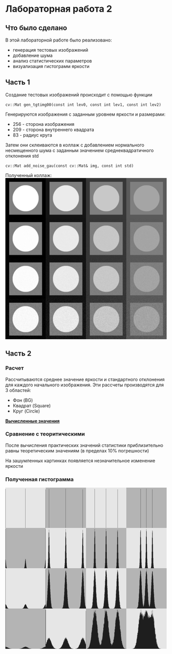 # Лабораторная работа 2

## Что было сделано

В этой лабораторной работе было реализовано:
* генерация тестовых изображений
* добавление шума
* анализ статистических параметров
* визуализация гистограмм яркости

## Часть 1

Создание тестовых изображений происходит с помощью функции 
```
cv::Mat gen_tgtimg00(const int lev0, const int lev1, const int lev2)
```

Генерируются изображения с заданным уровнем яркости и размерами:
* 256 - сторона изображения
* 209 - сторона внутреннего квадрата
* 83 - радиус круга


Затем они склеиваются в коллаж с добавлением нормального несмещенного шума с заданным значением среднеквадратичного отклонения std
```
cv::Mat add_noise_gau(const cv::Mat& img, const int std)
```

Полученный коллаж:
![](task02.png)

## Часть 2

### Расчет
Рассчитываются среднее значение яркости и стандартного отклонения для каждого начального изображения.
Эти рассчеты производятся для 3 областей:
* Фон (BG)
* Квадрат (Square)
* Круг (Circle)

**[Вычисленные значения](stats)**

### Сравнение с теоритическими
После вычисления практических значений статистики приблизительно равны теоретическим значениям
(в пределах 10% погрешности)

На зашумленных картинках появляется незначительное изменение яркости

### Полученная гистограмма
![](hist_task02.png)
